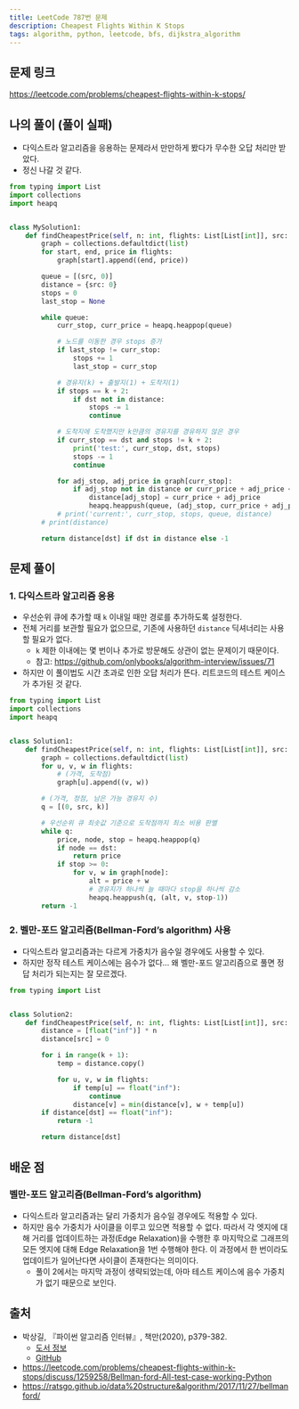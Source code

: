 ```yaml
---
title: LeetCode 787번 문제
description: Cheapest Flights Within K Stops
tags: algorithm, python, leetcode, bfs, dijkstra_algorithm
---
```


## 문제 링크

https://leetcode.com/problems/cheapest-flights-within-k-stops/

## 나의 풀이 (풀이 실패)

- 다익스트라 알고리즘을 응용하는 문제라서 만만하게 봤다가 무수한 오답 처리만 받았다.
- 정신 나갈 것 같다.

```python
from typing import List
import collections
import heapq


class MySolution1:
    def findCheapestPrice(self, n: int, flights: List[List[int]], src: int, dst: int, k: int) -> int:
        graph = collections.defaultdict(list)
        for start, end, price in flights:
            graph[start].append((end, price))

        queue = [(src, 0)]
        distance = {src: 0}
        stops = 0
        last_stop = None

        while queue:
            curr_stop, curr_price = heapq.heappop(queue)

            # 노드를 이동한 경우 stops 증가
            if last_stop != curr_stop:
                stops += 1
                last_stop = curr_stop

            # 경유지(k) + 출발지(1) + 도착지(1)
            if stops == k + 2:
                if dst not in distance:
                    stops -= 1
                    continue

            # 도착지에 도착했지만 k만큼의 경유지를 경유하지 않은 경우
            if curr_stop == dst and stops != k + 2:
                print('test:', curr_stop, dst, stops)
                stops -= 1
                continue

            for adj_stop, adj_price in graph[curr_stop]:
                if adj_stop not in distance or curr_price + adj_price < distance[adj_stop]:
                    distance[adj_stop] = curr_price + adj_price
                    heapq.heappush(queue, (adj_stop, curr_price + adj_price))
            # print('current:', curr_stop, stops, queue, distance)
        # print(distance)

        return distance[dst] if dst in distance else -1
```

## 문제 풀이

### 1. 다익스트라 알고리즘 응용

- 우선순위 큐에 추가할 때 `k` 이내일 때만 경로를 추가하도록 설정한다.
- 전체 거리를 보관할 필요가 없으므로, 기존에 사용하던 `distance` 딕셔너리는 사용할 필요가 없다.
  - `k` 제한 이내에는 몇 번이나 추가로 방문해도 상관이 없는 문제이기 때문이다.
  - 참고: https://github.com/onlybooks/algorithm-interview/issues/71
- 하지만 이 풀이법도 시간 초과로 인한 오답 처리가 뜬다. 리트코드의 테스트 케이스가 추가된 것 같다.

```python
from typing import List
import collections
import heapq


class Solution1:
    def findCheapestPrice(self, n: int, flights: List[List[int]], src: int, dst: int, k: int) -> int:
        graph = collections.defaultdict(list)
        for u, v, w in flights:
            # (가격, 도착점)
            graph[u].append((v, w))

        # (가격, 정점, 남은 가능 경유지 수)
        q = [(0, src, k)]

        # 우선순위 큐 최솟값 기준으로 도착점까지 최소 비용 판별
        while q:
            price, node, stop = heapq.heappop(q)
            if node == dst:
                return price
            if stop >= 0:
                for v, w in graph[node]:
                    alt = price + w
                    # 경유지가 하나씩 늘 때마다 stop을 하나씩 감소
                    heapq.heappush(q, (alt, v, stop-1))
        return -1
```

### 2. 벨만-포드 알고리즘(Bellman-Ford’s algorithm) 사용

- 다익스트라 알고리즘과는 다르게 가중치가 음수일 경우에도 사용할 수 있다.
- 하지만 정작 테스트 케이스에는 음수가 없다... 왜 벨만-포드 알고리즘으로 풀면 정답 처리가 되는지는 잘 모르겠다.

```python
from typing import List


class Solution2:
    def findCheapestPrice(self, n: int, flights: List[List[int]], src: int, dst: int, k: int) -> int:
        distance = [float("inf")] * n
        distance[src] = 0

        for i in range(k + 1):
            temp = distance.copy()

            for u, v, w in flights:
                if temp[u] == float("inf"):
                    continue
                distance[v] = min(distance[v], w + temp[u])
        if distance[dst] == float("inf"):
            return -1

        return distance[dst]
```

## 배운 점

### 벨만-포드 알고리즘(Bellman-Ford’s algorithm)

- 다익스트라 알고리즘과는 달리 가중치가 음수일 경우에도 적용할 수 있다.
- 하지만 음수 가중치가 사이클을 이루고 있으면 적용할 수 없다. 따라서 각 엣지에 대해 거리를 업데이트하는 과정(Edge Relaxation)을 수행한 후 마지막으로 그래프의 모든 엣지에 대해 Edge Relaxation을 1번 수행해야 한다. 이 과정에서 한 번이라도 업데이트가 일어난다면 사이클이 존재한다는 의미이다.
  - 풀이 2에서는 마지막 과정이 생략되었는데, 아마 테스트 케이스에 음수 가중치가 없기 때문으로 보인다.
  

## 출처

- 박상길, 『파이썬 알고리즘 인터뷰』, 책만(2020), p379-382.
  - [도서 정보](https://www.onlybook.co.kr/entry/algorithm-interview)
  - [GitHub](https://github.com/onlybooks/algorithm-interview)
- https://leetcode.com/problems/cheapest-flights-within-k-stops/discuss/1259258/Bellman-ford-All-test-case-working-Python
- https://ratsgo.github.io/data%20structure&algorithm/2017/11/27/bellmanford/
